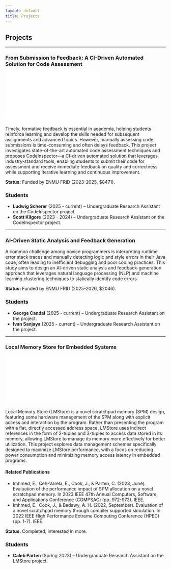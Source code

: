 ```yaml
---
layout: default
title: Projects
---
```


## Projects

---

### From Submission to Feedback: A CI-Driven Automated Solution for Code Assessment

<!-- <img src="/assets/img/codinspct.png" alt="Example image" width="650" height="400"> -->

![Alt text](/assets/img/codinspct.pdf "CodeInspector architectural design.")

Timely, formative feedback is essential in academia, helping students reinforce learning and develop the skills needed for subsequent assignments and advanced topics. However, manually assessing code submissions is time-consuming and often delays feedback. This project investigates state-of-the-art automated code assessment techniques and proposes CodeInspector—a CI-driven automated solution that leverages industry-standard tools, enabling students to submit their code for assessment and receive immediate feedback on quality and correctness while supporting iterative learning and continuous improvement.

**Status:** Funded by ENMU FRID (2023-2025, $8471).

### Students

- **Ludwig Scherer** (2025 - current) – Undergraduate Research Assistant on the CodeInspector project.
- **Scott Kilgore** (2023 - 2024) – Undergraduate Research Assistant on the CodeInspector project.

---

### AI-Driven Static Analysis and Feedback Generation

A common challenge among novice programmers is interpreting runtime error stack traces and manually detecting logic and style errors in their Java code, often leading to inefficient debugging and poor coding practices. This study aims to design an AI-driven static analysis and feedback-generation approach that leverages natural language processing (NLP) and machine learning clustering techniques to statically identify code errors.

**Status:** Funded by ENMU FRID (2025-2026, $2046).

### Students
- **George Candal** (2025 - current) – Undergraduate Research Assistant on the project.
- **Ivan Sanjaya** (2025 - current) – Undergraduate Research Assistant on the project.

---

### Local Memory Store for Embedded Systems
![Alt text](/assets/img/LMStoreArchit.pdf "LMStore architecture.")
<!-- <p><a href="/assets/img/LMStoreArchit.pdf" target="_blank">Figure 1: LMStore Architecture (PDF)</a></p> -->

Local Memory Store (LMStore) is a novel scratchpad memory (SPM) design, featuring some hardware management of the SPM along with explicit access and interaction by the program. Rather than presenting the program with a flat, directly accessed address space, LMStore uses indirect references in the form of 2-tuples and 3-tuples to access data stored in its memory, allowing LMStore to manage its memory more effectively for better utilization. This project explores data management schemes specifically designed to maximize LMStore performance, with a focus on reducing power consumption and minimizing memory access latency in embedded programs.

#### Related Publications
- Imhmed, E., Ceh-Varela, E., Cook, J., & Parten, C. (2023, June). Evaluation of the performance impact of SPM allocation on a novel scratchpad memory. In 2023 IEEE 47th Annual Computers, Software, and Applications Conference (COMPSAC) (pp. 972-973). IEEE.
- Imhmed, E., Cook, J., & Badawy, A. H. (2022, September). Evaluation of a novel scratchpad memory through compiler supported simulation. In 2022 IEEE High Performance Extreme Computing Conference (HPEC) (pp. 1-7). IEEE.

**Status:** Completed; interested in more.

### Students
- **Caleb Parten** (Spring 2023) – Undergraduate Research Assistant on the LMStore project.
